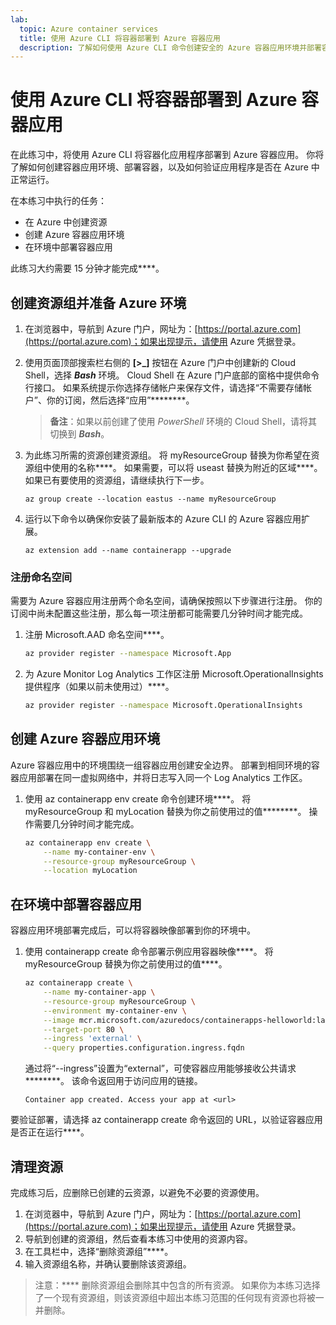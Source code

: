 ```yaml
---
lab:
  topic: Azure container services
  title: 使用 Azure CLI 将容器部署到 Azure 容器应用
  description: 了解如何使用 Azure CLI 命令创建安全的 Azure 容器应用环境并部署容器。
---
```


# 使用 Azure CLI 将容器部署到 Azure 容器应用

在此练习中，将使用 Azure CLI 将容器化应用程序部署到 Azure 容器应用。 你将了解如何创建容器应用环境、部署容器，以及如何验证应用程序是否在 Azure 中正常运行。

在本练习中执行的任务：

* 在 Azure 中创建资源
* 创建 Azure 容器应用环境
* 在环境中部署容器应用

此练习大约需要 15 分钟才能完成****。

## 创建资源组并准备 Azure 环境

1. 在浏览器中，导航到 Azure 门户，网址为：[https://portal.azure.com](https://portal.azure.com)；如果出现提示，请使用 Azure 凭据登录。

1. 使用页面顶部搜索栏右侧的 **[\>_]** 按钮在 Azure 门户中创建新的 Cloud Shell，选择 ***Bash*** 环境。 Cloud Shell 在 Azure 门户底部的窗格中提供命令行接口。 如果系统提示你选择存储帐户来保存文件，请选择“不需要存储帐户”、你的订阅，然后选择“应用”********。

    > **备注**：如果以前创建了使用 *PowerShell* 环境的 Cloud Shell，请将其切换到 ***Bash***。

1. 为此练习所需的资源创建资源组。 将 myResourceGroup 替换为你希望在资源组中使用的名称****。 如果需要，可以将 useast 替换为附近的区域****。 如果已有要使用的资源组，请继续执行下一步。

    ```azurecli
    az group create --location eastus --name myResourceGroup
    ```

1. 运行以下命令以确保你安装了最新版本的 Azure CLI 的 Azure 容器应用扩展。

    ```azurecli
    az extension add --name containerapp --upgrade
    ```

### 注册命名空间

需要为 Azure 容器应用注册两个命名空间，请确保按照以下步骤进行注册。 你的订阅中尚未配置这些注册，那么每一项注册都可能需要几分钟时间才能完成。 

1. 注册 Microsoft.AAD 命名空间****。 

    ```bash
    az provider register --namespace Microsoft.App
    ```

1. 为 Azure Monitor Log Analytics 工作区注册 Microsoft.OperationalInsights 提供程序（如果以前未使用过）****。

    ```bash
    az provider register --namespace Microsoft.OperationalInsights
    ```

## 创建 Azure 容器应用环境

Azure 容器应用中的环境围绕一组容器应用创建安全边界。 部署到相同环境的容器应用部署在同一虚拟网络中，并将日志写入同一个 Log Analytics 工作区。

1. 使用 az containerapp env create 命令创建环境****。 将 myResourceGroup 和 myLocation 替换为你之前使用过的值********。 操作需要几分钟时间才能完成。

    ```bash
    az containerapp env create \
        --name my-container-env \
        --resource-group myResourceGroup \
        --location myLocation
    ```

## 在环境中部署容器应用

容器应用环境部署完成后，可以将容器映像部署到你的环境中。

1. 使用 containerapp create 命令部署示例应用容器映像****。 将 myResourceGroup 替换为你之前使用过的值****。

    ```bash
    az containerapp create \
        --name my-container-app \
        --resource-group myResourceGroup \
        --environment my-container-env \
        --image mcr.microsoft.com/azuredocs/containerapps-helloworld:latest \
        --target-port 80 \
        --ingress 'external' \
        --query properties.configuration.ingress.fqdn
    ```

    通过将“--ingress”设置为“external”，可使容器应用能够接收公共请求********。 该命令返回用于访问应用的链接。

    ```
    Container app created. Access your app at <url>
    ```

要验证部署，请选择 az containerapp create 命令返回的 URL，以验证容器应用是否正在运行****。

## 清理资源

完成练习后，应删除已创建的云资源，以避免不必要的资源使用。

1. 在浏览器中，导航到 Azure 门户，网址为：[https://portal.azure.com](https://portal.azure.com)；如果出现提示，请使用 Azure 凭据登录。
1. 导航到创建的资源组，然后查看本练习中使用的资源内容。
1. 在工具栏中，选择“删除资源组”****。
1. 输入资源组名称，并确认要删除该资源组。

> 注意：**** 删除资源组会删除其中包含的所有资源。 如果你为本练习选择了一个现有资源组，则该资源组中超出本练习范围的任何现有资源也将被一并删除。
